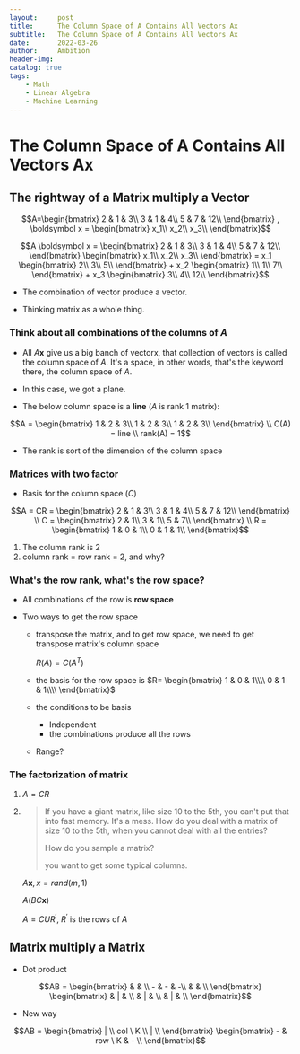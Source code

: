 ```yaml
---
layout:     post
title:      The Column Space of A Contains All Vectors Ax
subtitle:   The Column Space of A Contains All Vectors Ax
date:       2022-03-26
author:     Ambition
header-img: 
catalog: true
tags:
    - Math
    - Linear Algebra
    - Machine Learning
---
```


# The Column Space of A Contains All Vectors Ax

## The rightway of a Matrix multiply a Vector

$$A=\begin{bmatrix} 2 & 1 & 3\\ 3 & 1 & 4\\ 5 & 7 & 12\\ \end{bmatrix} , \boldsymbol x = \begin{bmatrix} x_1\\ x_2\\ x_3\\ \end{bmatrix}$$

$$A \boldsymbol x =
  \begin{bmatrix} 2 & 1 & 3\\ 3 & 1 & 4\\ 5 & 7 & 12\\ \end{bmatrix} 
  \begin{bmatrix} x_1\\ x_2\\ x_3\\ \end{bmatrix} = 
  x_1  \begin{bmatrix} 2\\ 3\\ 5\\ \end{bmatrix} +
  x_2  \begin{bmatrix} 1\\ 1\\ 7\\ \end{bmatrix} +
  x_3  \begin{bmatrix} 3\\ 4\\ 12\\ \end{bmatrix}$$

  - The combination of vector produce a vector.

  - Thinking matrix as a whole thing.

### Think about all combinations of the columns of $A$

* All $A \boldsymbol x$ give us a big banch of vectorx, that collection of vectors is called the column space of $A$. It's a space, in other words, that's the keyword there, the column space of $A$.

* In this case, we got a plane.

* The below column space is a **line** ($A$ is rank 1 matrix): 

$$A = \begin{bmatrix} 1 & 2 & 3\\ 1 & 2 & 3\\ 1 & 2 & 3\\ \end{bmatrix} \\
C(A) = line \\
rank(A) = 1$$

- The rank is sort of the dimension of the column space

### Matrices with two factor

* Basis for the column space ($C$)

$$A = CR = \begin{bmatrix} 2 & 1 & 3\\ 3 & 1 & 4\\ 5 & 7 & 12\\ \end{bmatrix} \\
C = \begin{bmatrix} 2 & 1\\ 3 & 1\\ 5 & 7\\ \end{bmatrix} \\
R = \begin{bmatrix} 1 & 0 & 1\\ 0 & 1 & 1\\ \end{bmatrix}$$

1. The column rank is 2
2.  column rank = row rank = 2, and why?

### What's the row rank, what's the row space?

* All combinations of the row is **row space**

* Two ways to get the row space

  * transpose the matrix, and to get row space, we need to get transpose matrix's column space

    $R(A) = C(A^T)$

  * the basis for the row space is $R= \begin{bmatrix} 1 & 0 & 1\\\\ 0 & 1 & 1\\\\ \end{bmatrix}$
  
  * the conditions to be basis
  
    * Independent
    * the combinations produce all the rows
  
  * Range?

### The factorization of matrix

1. $A = CR$

2. > If you have a giant matrix, like size 10 to the 5th, you can't put that into fast memory. It's a mess. How do you deal with a matrix of size 10 to the 5th, when you cannot deal with all the entries?
   >
   > How do you sample a matrix?
   >
   > you want to get some typical columns.

   $A\boldsymbol x, x = rand(m, 1)$

   $A(BC\boldsymbol x)$

   $A = CUR^\prime$, $R^\prime$ is the rows of $A$

## Matrix multiply a Matrix

* Dot product

$$AB = \begin{bmatrix}  &  & \\ - & - & -\\  &  & \\ \end{bmatrix} 
\begin{bmatrix}  & | & \\  & | & \\  & | & \\ \end{bmatrix}$$

* New way

$$AB = \begin{bmatrix} | \\ col \ K \\ | \\ \end{bmatrix} 
\begin{bmatrix} - & row \ K & - \\ \end{bmatrix}$$
  


